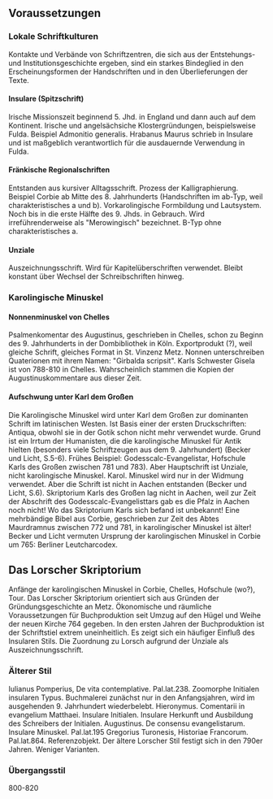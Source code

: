 ## Voraussetzungen
### Lokale Schriftkulturen
Kontakte und Verbände von Schriftzentren, die sich aus der Entstehungs- und Institutionsgeschichte ergeben, sind ein starkes Bindeglied in den Erscheinungsformen der Handschriften und in den Überlieferungen der Texte.
#### Insulare (Spitzschrift)
Irische Missionszeit beginnend 5. Jhd. in England und dann auch auf dem Kontinent. Irische und angelsächsiche Klostergründungen, beispielsweise Fulda. Beispiel Admonitio generalis. 
Hrabanus Maurus schrieb in Insulare und ist maßgeblich verantwortlich für die ausdauernde Verwendung in Fulda.
#### Fränkische Regionalschriften
Entstanden aus kursiver Alltagsschrift. Prozess der Kalligraphierung. Beispiel Corbie ab Mitte des 8. Jahrhunderts (Handschriften im ab-Typ, weil charakteristisches a und b). Vorkarolingische Formbildung und Lautsystem. Noch bis in die erste Hälfte des 9. Jhds. in Gebrauch. Wird irreführenderweise als "Merowingisch" bezeichnet.
B-Typ ohne charakteristisches a. 
#### Unziale
Auszeichnungsschrift. Wird für Kapitelüberschriften verwendet. Bleibt konstant über Wechsel der Schreibschriften hinweg.

### Karolingische Minuskel
#### Nonnenminuskel von Chelles
Psalmenkomentar des Augustinus, geschrieben in Chelles, schon zu Beginn des 9. Jahrhunderts in der Dombibliothek in Köln. Exportprodukt (?), weil gleiche Schrift, gleiches Format in St. Vinzenz Metz. Nonnen unterschreiben Quaterionen mit ihrem Namen: "Girbalda scripsit".
Karls Schwester Gisela ist von 788-810 in Chelles. Wahrscheinlich stammen die Kopien der Augustinuskommentare aus dieser Zeit.

#### Aufschwung unter Karl dem Großen
Die Karolingische Minuskel wird unter Karl dem Großen zur dominanten Schrift im latinischen Westen. 
Ist Basis einer der ersten Druckschriften: Antiqua, obwohl sie in der Gotik schon nicht mehr verwendet wurde. Grund ist ein Irrtum der Humanisten, die die karolingische Minuskel für Antik hielten (besonders viele Schriftzeugen aus dem 9. Jahrhundert) (Becker und Licht, S.5-6).
Frühes Beispiel: Godesscalc-Evangelistar, Hofschule Karls des Großen zwischen 781 und 783). Aber Hauptschrift ist Unziale, nicht karolingische Minuskel. Karol. Minuskel wird nur in der Widmung verwendet.
Aber die Schrift ist nicht in Aachen entstanden (Becker und Licht, S.6). 
Skriptorium Karls des Großen lag nicht in Aachen, weil zur Zeit der Abschrift des Godesscalc-Evangelisttars gab es die Pfalz in Aachen noch nicht! Wo das Skriptorium Karls sich befand ist unbekannt!
Eine mehrbändige Bibel aus Corbie, geschrieben zur Zeit des Abtes Maurdramnus zwischen 772 und 781, in karolingischer Minuskel ist älter!
Becker und Licht vermuten Ursprung der karolingischen Minuskel in Corbie um 765: Berliner Leutcharcodex.
## Das Lorscher Skriptorium
Anfänge der karolingischen Minuskel in Corbie, Chelles, Hofschule (wo?), Tour.
Das Lorscher Skriptorium orientiert sich aus Gründen der Gründungsgeschichte an Metz.
Ökonomische und räumliche Voraussetzungen für Buchproduktion seit Umzug auf den Hügel und Weihe der neuen Kirche 764 gegeben.
In den ersten Jahren der Buchproduktion ist der Schriftstiel extrem uneinheitlich. Es zeigt sich ein häufiger Einfluß des Insularen Stils. Die Zuordnung zu Lorsch aufgrund der Unziale als Auszeichnungsschrift.
### Älterer Stil
Iulianus Pomperius, De vita contemplative. Pal.lat.238. Zoomorphe Initialen insularen Typus.
Buchmalerei zunächst nur in den Anfangsjahren, wird im ausgehenden 9. Jahrhundert wiederbelebt.
Hieronymus. Comentarii in evangelium Matthaei. Insulare Initialen. Insulare Herkunft und Ausbildung des Schreibers der Initialen.
Augustinus. De consensu evangelistarum. Insulare Minuskel. Pal.lat.195
Gregorius Turonesis, Historiae Francorum. Pal.lat.864. Referenzobjekt.
Der ältere Lorscher Stil festigt sich in den 790er Jahren. Weniger Varianten.

### Übergangsstil
800-820



